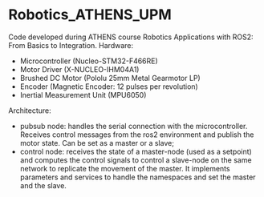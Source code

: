 # Robotics_ATHENS_UPM

Code developed during ATHENS course Robotics Applications with ROS2: From Basics to Integration.
Hardware:
- Microcontroller (Nucleo-STM32-F466RE)
- Motor Driver (X-NUCLEO-IHM04A1)
- Brushed DC Motor (Pololu 25mm Metal Gearmotor LP)
- Encoder (Magnetic Encoder: 12 pulses per revolution)
- Inertial Measurement Unit (MPU6050)

Architecture:
- pubsub node: handles the serial connection with the microcontroller. Receives control messages from the ros2 environment and publish the motor state. Can be set as a master or a slave;
- control node: receives the state of a master-node (used as a setpoint) and computes the control signals to control a slave-node on the same network to replicate the movement of the master. It implements parameters and services to handle the namespaces and set the master and the slave.
